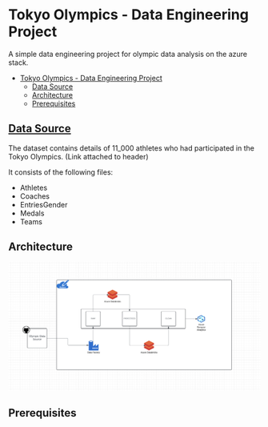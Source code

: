# Tokyo Olympics - Data Engineering Project
A simple data engineering project for olympic data analysis on the azure stack.

- [Tokyo Olympics - Data Engineering Project](#tokyo-olympics---data-engineering-project)
  - [Data Source](#data-source)
  - [Architecture](#architecture)
  - [Prerequisites](#prerequisites)

## [Data Source](https://www.kaggle.com/datasets/arjunprasadsarkhel/2021-olympics-in-tokyo)

The dataset contains details of 11_000 athletes who had participated in the Tokyo Olympics. (Link attached to header)

It consists of the following files:
  - Athletes
  - Coaches
  - EntriesGender
  - Medals
  - Teams

## Architecture

![High Level Architecture](<images/architecture.png>)

## Prerequisites
